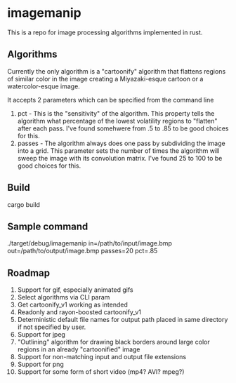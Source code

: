 # imagemanip

This is a repo for image processing algorithms implemented in rust.

## Algorithms

Currently the only algorithm is a "cartoonify" algorithm that flattens regions of similar color in the image creating a Miyazaki-esque cartoon or a watercolor-esque image.

It accepts 2 parameters which can be specified from the command line

1. pct - This is the "sensitivity" of the algorithm. This property tells the algorithm what percentage of the lowest volatility regions to "flatten" after each pass. I've found somehwere from .5 to .85 to be good choices for this.
2. passes -  The algorithm always does one pass by subdividing the image into a grid. This parameter sets the number of times the algorithm will sweep the image with its convolution matrix. I've found 25 to 100 to be good choices for this.

## Build

cargo build

## Sample command

./target/debug/imagemanip in=/path/to/input/image.bmp out=/path/to/output/image.bmp passes=20 pct=.85

## Roadmap

1. Support for gif, especially animated gifs
2. Select algorithms via CLI param
3. Get cartoonify_v1 working as intended
3. Readonly and rayon-boosted cartoonify_v1
4. Deterministic default file names for output path placed in same directory if not specified by user.
5. Support for jpeg
6. "Outlining" algorithm for drawing black borders around large color regions in an already "cartoonified" image
7. Support for non-matching input and output file extensions
8. Support for png
9. Support for some form of short video (mp4? AVI? mpeg?)
